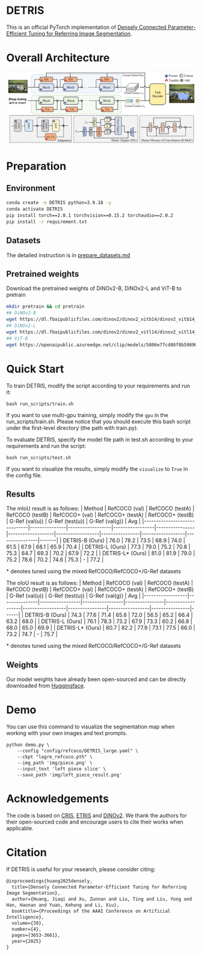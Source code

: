 # DETRIS

This is an official PyTorch implementation of [Densely Connected Parameter-Efficient Tuning for Referring Image Segmentation](https://arxiv.org/abs/2501.08580).

# Overall Architecture

<img src="img/image.png">

# Preparation

## Environment
```bash
conda create -n DETRIS python=3.9.18 -y
conda activate DETRIS
pip install torch==2.0.1 torchvision==0.15.2 torchaudio==2.0.2
pip install -r requirement.txt
```

## Datasets
The detailed instruction is in [prepare_datasets.md](tools/prepare_datasets.md)

## Pretrained weights
Download the pretrained weights of DiNOv2-B, DiNOv2-L and ViT-B to pretrain
```bash
mkdir pretrain && cd pretrain
## DiNOv2-B
wget https://dl.fbaipublicfiles.com/dinov2/dinov2_vitb14/dinov2_vitb14_reg4_pretrain.pth
## DiNOv2-L
wget https://dl.fbaipublicfiles.com/dinov2/dinov2_vitl14/dinov2_vitl14_reg4_pretrain.pth
## ViT-B
wget https://openaipublic.azureedge.net/clip/models/5806e77cd80f8b59890b7e101eabd078d9fb84e6937f9e85e4ecb61988df416f/ViT-B-16.pt
```

# Quick Start

To train DETRIS, modify the script according to your requirements and run it:

```
bash run_scripts/train.sh
```

If you want to use multi-gpu training, simply modify the `gpu` in the run_scripts/train.sh. Please notice that you should execute this bash script under the first-level directory (the path with train.py).

To evaluate DETRIS, specify the model file path in test.sh according to your requirements and run the script:

```
bash run_scripts/test.sh
```

If you want to visualize the results, simply modify the `visualize` to `True` in the config file. 

## Results
The mIoU result is as follows:
| Method                       | RefCOCO (val) | RefCOCO (testA) | RefCOCO (testB) | RefCOCO+ (val) | RefCOCO+ (testA) | RefCOCO+ (testB) | G-Ref (val(u)) | G-Ref (test(u)) | G-Ref (val(g)) | Avg   |
|------------------------------|---------------|------------------|-----------------|----------------|-------------------|------------------|----------------|------------------|----------------|-------|
| DETRIS-B (Ours)             | 76.0          | 78.2            | 73.5           | 68.9           | 74.0             | 61.5            | 67.9          | 68.1            | 65.9           | 70.4  |
| DETRIS-L (Ours)             | 77.3      | 79.0        | 75.2       | 70.8       | 75.3         | 64.7        | 69.3      | 70.2        | 67.9       | 72.2 |
| DETRIS-L* (Ours)            | 81.0      | 81.9            | 79.0       | 75.2       | 78.6         | 70.2        | 74.6      | 75.3        | -              | 77.2 |

\* denotes tuned using the mixed RefCOCO/RefCOCO+/G-Ref datasets

The oIoU result is as follows:
| Method           | RefCOCO (val) | RefCOCO (testA) | RefCOCO (testB) | RefCOCO+ (val) | RefCOCO+ (testA) | RefCOCO+ (testB) | G-Ref (val(u)) | G-Ref (test(u)) | G-Ref (val(g)) | Avg  |
|------------------|---------------|-----------------|-----------------|----------------|------------------|------------------|----------------|-----------------|----------------|------|
| DETRIS-B (Ours)  | 74.3          | 77.6            | 71.4            | 65.6           | 72.0             | 56.5             | 65.2           | 66.4            | 63.2           | 68.0 |
| DETRIS-L (Ours)  | 76.1          | 78.3            | 73.2            | 67.9           | 73.3             | 60.2             | 66.8           | 68.0            | 65.0           | 69.9 |
| DETRIS-L* (Ours) | 80.7          | 82.2            | 77.9            | 73.1           | 77.5             | 66.0             | 73.2           | 74.7            | -              | 75.7 |

\* denotes tuned using the mixed RefCOCO/RefCOCO+/G-Ref datasets

## Weights

Our model weights have already been open-sourced and can be directly downloaded from [Huggingface](https://huggingface.co/x6team/DETRIS/tree/main).

# Demo
You can use this command to visualize the segmentation map when working with your own images and text prompts.
```shell
python demo.py \
    --config "config/refcoco/DETRIS_large.yaml" \
    --ckpt "lagre_refcoco.pth" \
    --img_path 'img/piece.png' \
    --input_text 'left piece slice' \
    --save_path 'img/left_piece_result.png'
```

# Acknowledgements

The code is based on [CRIS](https://github.com/DerrickWang005/CRIS.pytorch), [ETRIS](https://github.com/kkakkkka/ETRIS) and [DiNOv2](https://github.com/facebookresearch/dinov2). We thank the authors for their open-sourced code and encourage users to cite their works when applicable.

# Citation

If DETRIS is useful for your research, please consider citing:

```angular2html
@inproceedings{huang2025densely,
  title={Densely Connected Parameter-Efficient Tuning for Referring Image Segmentation},
  author={Huang, Jiaqi and Xu, Zunnan and Liu, Ting and Liu, Yong and Han, Haonan and Yuan, Kehong and Li, Xiu},
  booktitle={Proceedings of the AAAI Conference on Artificial Intelligence},
  volume={39},
  number={4},
  pages={3653-3661},
  year={2025}
}
```

